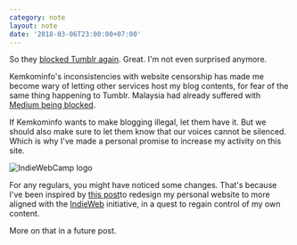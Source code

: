 ```yaml
---
category: note
layout: note
date: '2018-03-06T23:00:00+07:00'
---
```


So they [blocked Tumblr again](https://nasional.kompas.com/read/2018/03/06/17045671/kaget-menkominfo-belum-tahu-tumblr-diblokir). Great. I'm not even surprised anymore.

Kemkominfo's inconsistencies with website censorship has made me become wary of letting other services host my blog contents, for fear of the same thing happening to Tumblr. Malaysia had already suffered with [Medium being blocked](https://www.engadget.com/2016/01/28/malaysia-medium-block-explainer/).

If Kemkominfo wants to make blogging illegal, let them have it. But we should also make sure to let them know that our voices cannot be silenced. Which is why I've made a personal promise to increase my activity on this site.

![IndieWebCamp logo](/assets/note/2018/tumblr-bullshittery/indiewebcamp-logo-lockup-color@3x.png)

For any regulars, you might have noticed some changes. That's because I've been inspired by [this post](https://duncanstephen.co.uk/why-its-time-to-reclaim-our-digital-lives/)to redesign my personal website to more aligned with the [IndieWeb](https://indieweb.org/) initiative, in a quest to regain control of my own content.

More on that in a future post.
